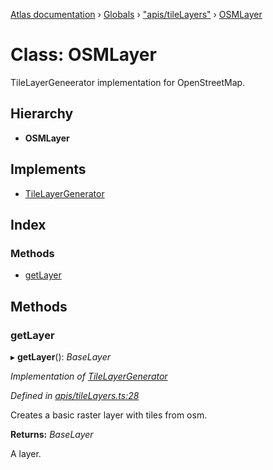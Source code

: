 [Atlas documentation](../README.md) › [Globals](../globals.md) › ["apis/tileLayers"](../modules/_apis_tilelayers_.md) › [OSMLayer](_apis_tilelayers_.osmlayer.md)

# Class: OSMLayer

TileLayerGeneerator implementation for OpenStreetMap.

## Hierarchy

* **OSMLayer**

## Implements

* [TileLayerGenerator](../interfaces/_apis_tilelayers_.tilelayergenerator.md)

## Index

### Methods

* [getLayer](_apis_tilelayers_.osmlayer.md#getlayer)

## Methods

###  getLayer

▸ **getLayer**(): *BaseLayer*

*Implementation of [TileLayerGenerator](../interfaces/_apis_tilelayers_.tilelayergenerator.md)*

*Defined in [apis/tileLayers.ts:28](https://github.com/chronark/atlas/blob/12766ad/src/apis/tileLayers.ts#L28)*

Creates a basic raster layer with tiles from osm.

**Returns:** *BaseLayer*

A layer.
